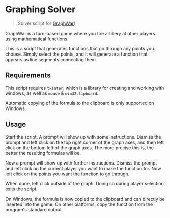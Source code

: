 # Graphing Solver

> Solver script for [GraphWar](https://www.graphwar.com/graphwar_1/index.html)!

GraphWar is a turn-based game where you fire artillery at other players using mathematical functions.

This is a script that generates functions that go through any points you choose. Simply select the points, and it will generate a function that appears as line segments connecting them.

## Requirements

This script requires `tkinter`, which is a library for creating and working with windows, as well as `mouse` & `win32clipboard`.

Automatic copying of the formula to the clipboard is only supported on Windows.

## Usage

Start the script. A prompt will show up with some instructions. Dismiss the prompt and left click on the top right corner of the graph axes, and then left click on the bottom left of the graph axes. The more precise this is, the better the resulting formulas will be.

Now a prompt will show up with further instructions. Dismiss the prompt and left click on the current player you want to make the function for. Now left click on the points you want the function to go through.

When done, left click outside of the graph. Doing so during player selection exits the script.

On Windows, the formula is now copied to the clipboard and can directly be inserted into the game. On other platforms, copy the function from the program's standard output.
